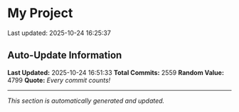 # My Project


Last updated: 2025-10-24 16:25:37






































































































































































































































































































































































































































































































































































































































































































































































































































































































































































































































































































































































































































































































































































































































































































































































































































































































































































































































































































































































































































































































































































































































































































































































































































































































































































































































































































































































































































































































































































































































































## Auto-Update Information

**Last Updated:** 2025-10-24 16:51:33
**Total Commits:** 2559
**Random Value:** 4799
**Quote:** _Every commit counts!_

---
_This section is automatically generated and updated._